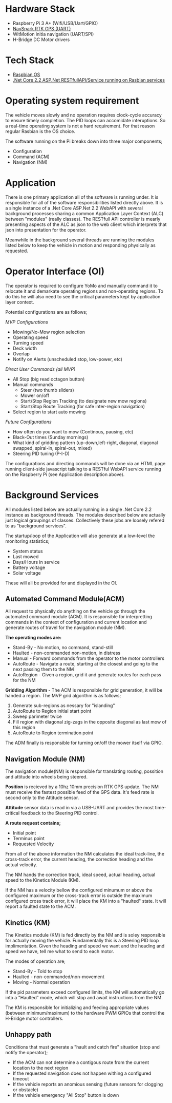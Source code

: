 # Hardware Stack
  * Raspberry Pi 3 A+ (Wifi/USB/Uart/GPIO)
  * [NavSpark RTK GPS (UART)](https://www.navspark.com.tw/)
  * WitMotion initia navigation (UART/SPI)
  * H-Bridge DC Motor drivers

# Tech Stack
  * [Raspbian OS](https://www.raspberrypi.org/downloads/raspbian/)
  * [.Net Core 2.2 ASP.Net RESTfullAPI/Service running on Rasbian services](https://blogs.msdn.microsoft.com/david/2017/07/20/setting_up_raspian_and_dotnet_core_2_0_on_a_raspberry_pi/)
  
# Operating system requirement
  
The vehicle moves slowly and no operation requires clock-cycle accuracy to ensure timely completion.  The PID loops can accomidate interuptions.  So a real-time operating system is not a hard requirement.  For that reason regular Rasbian is the OS choice.

The software running on the Pi breaks down into three major components;

* Configuration
* Command (ACM)
* Navigation (NM)

# Application

There is one primary application all of the software is running under.  It is responsible for all of the software responsibilities listed directly above.  It is a single instance of a .Net Core ASP.Net 2.2 WebAPI with several background processes sharing a common Application Layer Context (ALC) between "modules" (really classes).  The RESTfull API controller is mearly presenting aspects of the ALC as json to the web client which interprets that json into presentation for the operator. 

Meanwhile in the background several threads are running the modules listed below to keep the vehicle in motion and responding physically as requested.

# Operator Interface (OI)

The operator is required to configure YoMo and manually command it to relocate it and demarkate operating regions and non-operating regions. To do this he will also need to see the critical parameters kept by application layer context. 

Potential configurations are as follows;

_MVP Configurations_
* Mowing/No-Mow region selection
* Operating speed
* Turning speed
* Deck width
* Overlap
* Notify on Alerts (unscheduled stop, low-power, etc)

_Direct User Commands (all MVP)_
* All Stop (big read octagon button)
* Manual commands
  * Steer (two thumb sliders)
  * Mower on/off
  * Start/Stop Region Tracking (to designate new mow regions)
  * Start/Stop Route Tracking (for safe inter-region navigation)
* Select region to start auto mowing

_Future Configurations_
* How often do you want to mow (Continous, pausing, etc)
* Black-Out times (Sunday mornings)
* What kind of gridding pattern (up-down,left-right, diagonal, diagonal swapped, spiral-in, spiral-out, mixed)
* Steering PID tuning (P-I-D)

The configurations and directing commands will be done via an HTML page running client-side javascript talking to a RESTful WebAPI service running on the Raspberry Pi (see Application description above).


# Background Services

All modules listed below are actually running in a single .Net Core 2.2 instance as background threads.  The modules described below are actually just logical groupings of classes.  Collectively these jobs are loosely refered to as "background services".

The startup/loop of the Application will also generate at a low-level the monitoring statistics;
* System status 
* Last mowed
* Days/Hours in service
* Battery voltage
* Solar voltage

These will all be provided for and displayed in the OI.

## Automated Command Module(ACM)

All request to physically do anything on the vehicle go through the automated command module (ACM).  It is responsible for interpretting commands in the context of configuration and current location and generate routes of travel for the navigation module (NM).  

**The operating modes are:**

* Stand-By - No motion, no command, stand-still
* Haulted - non-commanded non-motion, in distress
* Manual - Forward commands from the operator to the motor controllers
* AutoRoute - Navigate a route, starting at the closest and going to the next passing them to the NM
* AutoRegion - Given a region, grid it and generate routes for each pass for the NM

**Gridding Algorithm** - The ACM is responsible for grid generation, it will be handed a region.  The MVP grid algorithm is as follows;
1. Generate sub-regions as nessary for "islanding"
1. AutoRoute to Region initial start point
1. Sweep parimeter twice
1. Fill region with diagonal zig-zags in the opposite diagonal as last mow of this region
1. AutoRoute to Region termination point

The ADM finally is responsible for turning on/off the mower itself via GPIO.

## Navigation Module (NM)

The navigation module(NM) is responsible for translating routing, possition and attitude into wheels being steered.

**Position** is recieved by a 10hz 10mm precision RTK GPS update.  The NM must receive the fastest possible feed of the GPS data. It's feed rate is second only to the Attitude sensor.

**Attitude** sensor data is read in via a USB-UART and provides the most time-critical feedback to the Steering PID control.

**A route request contains;**
 * Initial point
 * Terminus point
 * Requested Velocity

From all of the above information the NM calculates the ideal track-line, the cross-track error, the current heading, the correction heading and the actual velocity.

The NM hands the correction track, ideal speed, actual heading, actual speed to the Kinetics Module (KM). 

If the NM has a velocity bellow the configured minumum or above the configured maximum or the cross-track error is outside the maximum configured cross track error, it will place the KM into a "haulted" state.  It will report a faulted state to the ACM.

## Kinetics (KM) 

The Kinetics module (KM) is fed directly by the NM and is soley responsible for actually moving the vehicle.  Fundamentally this is a Steering PID loop implimentation.  Given the heading and speed we want and the heading and speed we have, tell me what to send to each motor.

The modes of operation are;
* Stand-By - Told to stop
* Haulted - non-commanded/non-movement
* Moving - Normal operation


If the pid parameters exceed configured limits, the KM will automatically go into a "Haulted" mode, which will stop and await instructions from the NM.

The KM is responsible for initializing and feeding appropriate values (between minimum/maximum) to the hardware PWM GPIOs that control the H-Bridge motor controllers. 

## Unhappy path

Conditions that must generate a "hault and catch fire" situation (stop and notify the operator);

* If the ACM can not determine a contigous route from the current location to the next region
* If the requested navigation does not happen withing a configured timeout
* If the vehicle reports an anomious sensing (future sensors for clogging or obstacle)
* If the vehicle emergency "All Stop" button is down
